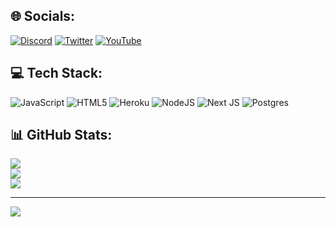 
## 🌐 Socials:
[![Discord](https://img.shields.io/badge/Discord-%237289DA.svg?style=for-the-badge&logo=discord&logoColor=white)](https://discord.gg/XGR8FcCeFc) [![Twitter](https://img.shields.io/badge/Twitter-%231DA1F2.svg?style=for-the-badge&logo=Twitter&logoColor=white)](https://twitter.com/tutinoko_kusaa) [![YouTube](https://img.shields.io/badge/YouTube-%23FF0000.svg?style=for-the-badge&logo=YouTube&logoColor=white)](https://youtube.com/@user-ko5ls6mx5v) 

## 💻 Tech Stack:
![JavaScript](https://img.shields.io/badge/javascript-%23323330.svg?style=for-the-badge&logo=javascript&logoColor=%23F7DF1E) ![HTML5](https://img.shields.io/badge/html5-%23E34F26.svg?style=for-the-badge&logo=html5&logoColor=white) ![Heroku](https://img.shields.io/badge/heroku-%23430098.svg?style=for-the-badge&logo=heroku&logoColor=white) ![NodeJS](https://img.shields.io/badge/node.js-6DA55F?style=for-the-badge&logo=node.js&logoColor=white) ![Next JS](https://img.shields.io/badge/Next-black?style=for-the-badge&logo=next.js&logoColor=white) ![Postgres](https://img.shields.io/badge/postgres-%23316192.svg?style=for-the-badge&logo=postgresql&logoColor=white)
## 📊 GitHub Stats:
![](https://github-readme-stats.vercel.app/api?username=tutinoko2048&theme=bear&hide_border=false&include_all_commits=false&count_private=true)<br/>
![](https://github-readme-streak-stats.herokuapp.com/?user=tutinoko2048&theme=bear&hide_border=false)<br/>
![](https://github-readme-stats.vercel.app/api/top-langs/?username=tutinoko2048&theme=bear&hide_border=false&include_all_commits=false&count_private=true&layout=compact)

---
[![](https://visitcount.itsvg.in/api?id=tutinoko2048&icon=2&color=8)](https://visitcount.itsvg.in)

<!-- Proudly created with GPRM ( https://gprm.itsvg.in ) -->
